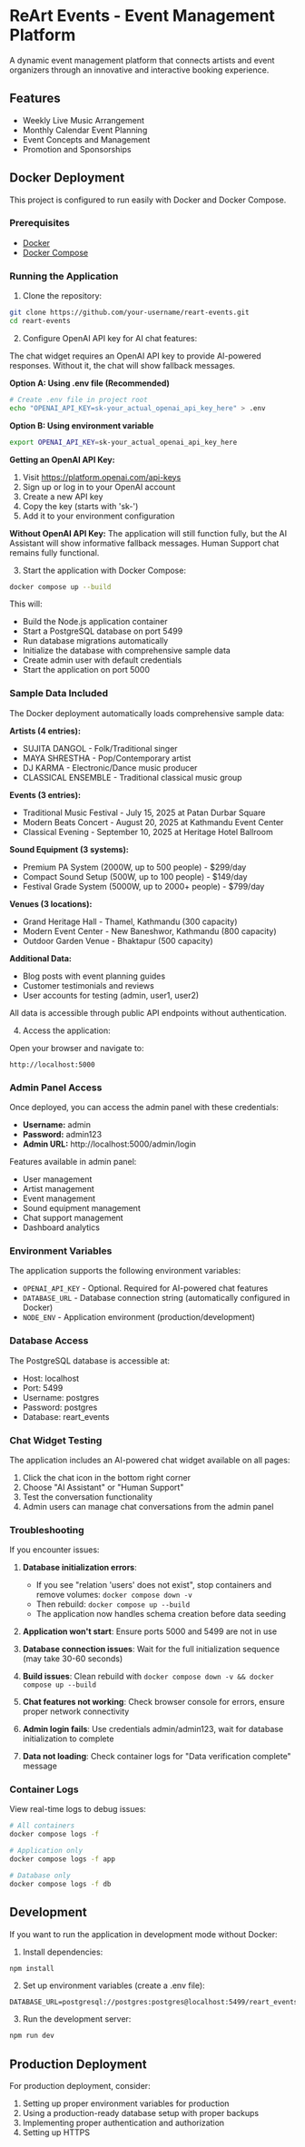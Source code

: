 # ReArt Events - Event Management Platform

A dynamic event management platform that connects artists and event organizers through an innovative and interactive booking experience.

## Features

- Weekly Live Music Arrangement
- Monthly Calendar Event Planning
- Event Concepts and Management
- Promotion and Sponsorships

## Docker Deployment

This project is configured to run easily with Docker and Docker Compose.

### Prerequisites

- [Docker](https://docs.docker.com/get-docker/)
- [Docker Compose](https://docs.docker.com/compose/install/)

### Running the Application

1. Clone the repository:

```bash
git clone https://github.com/your-username/reart-events.git
cd reart-events
```

2. Configure OpenAI API key for AI chat features:

The chat widget requires an OpenAI API key to provide AI-powered responses. Without it, the chat will show fallback messages.

**Option A: Using .env file (Recommended)**
```bash
# Create .env file in project root
echo "OPENAI_API_KEY=sk-your_actual_openai_api_key_here" > .env
```

**Option B: Using environment variable**
```bash
export OPENAI_API_KEY=sk-your_actual_openai_api_key_here
```

**Getting an OpenAI API Key:**
1. Visit https://platform.openai.com/api-keys
2. Sign up or log in to your OpenAI account
3. Create a new API key
4. Copy the key (starts with 'sk-')
5. Add it to your environment configuration

**Without OpenAI API Key:**
The application will still function fully, but the AI Assistant will show informative fallback messages. Human Support chat remains fully functional.

3. Start the application with Docker Compose:

```bash
docker compose up --build
```

This will:
- Build the Node.js application container
- Start a PostgreSQL database on port 5499
- Run database migrations automatically
- Initialize the database with comprehensive sample data
- Create admin user with default credentials
- Start the application on port 5000

### Sample Data Included

The Docker deployment automatically loads comprehensive sample data:

**Artists (4 entries):**
- SUJITA DANGOL - Folk/Traditional singer
- MAYA SHRESTHA - Pop/Contemporary artist
- DJ KARMA - Electronic/Dance music producer
- CLASSICAL ENSEMBLE - Traditional classical music group

**Events (3 entries):**
- Traditional Music Festival - July 15, 2025 at Patan Durbar Square
- Modern Beats Concert - August 20, 2025 at Kathmandu Event Center  
- Classical Evening - September 10, 2025 at Heritage Hotel Ballroom

**Sound Equipment (3 systems):**
- Premium PA System (2000W, up to 500 people) - $299/day
- Compact Sound Setup (500W, up to 100 people) - $149/day
- Festival Grade System (5000W, up to 2000+ people) - $799/day

**Venues (3 locations):**
- Grand Heritage Hall - Thamel, Kathmandu (300 capacity)
- Modern Event Center - New Baneshwor, Kathmandu (800 capacity)
- Outdoor Garden Venue - Bhaktapur (500 capacity)

**Additional Data:**
- Blog posts with event planning guides
- Customer testimonials and reviews
- User accounts for testing (admin, user1, user2)

All data is accessible through public API endpoints without authentication.

4. Access the application:

Open your browser and navigate to:
```
http://localhost:5000
```

### Admin Panel Access

Once deployed, you can access the admin panel with these credentials:
- **Username:** admin
- **Password:** admin123
- **Admin URL:** http://localhost:5000/admin/login

Features available in admin panel:
- User management
- Artist management  
- Event management
- Sound equipment management
- Chat support management
- Dashboard analytics

### Environment Variables

The application supports the following environment variables:

- `OPENAI_API_KEY` - Optional. Required for AI-powered chat features
- `DATABASE_URL` - Database connection string (automatically configured in Docker)
- `NODE_ENV` - Application environment (production/development)

### Database Access

The PostgreSQL database is accessible at:
- Host: localhost
- Port: 5499
- Username: postgres
- Password: postgres
- Database: reart_events

### Chat Widget Testing

The application includes an AI-powered chat widget available on all pages:
1. Click the chat icon in the bottom right corner
2. Choose "AI Assistant" or "Human Support"
3. Test the conversation functionality
4. Admin users can manage chat conversations from the admin panel

### Troubleshooting

If you encounter issues:

1. **Database initialization errors**: 
   - If you see "relation 'users' does not exist", stop containers and remove volumes: `docker compose down -v`
   - Then rebuild: `docker compose up --build`
   - The application now handles schema creation before data seeding

2. **Application won't start**: Ensure ports 5000 and 5499 are not in use
3. **Database connection issues**: Wait for the full initialization sequence (may take 30-60 seconds)
4. **Build issues**: Clean rebuild with `docker compose down -v && docker compose up --build`
5. **Chat features not working**: Check browser console for errors, ensure proper network connectivity
6. **Admin login fails**: Use credentials admin/admin123, wait for database initialization to complete
7. **Data not loading**: Check container logs for "Data verification complete" message

### Container Logs

View real-time logs to debug issues:
```bash
# All containers
docker compose logs -f

# Application only
docker compose logs -f app

# Database only  
docker compose logs -f db
```

## Development

If you want to run the application in development mode without Docker:

1. Install dependencies:

```bash
npm install
```

2. Set up environment variables (create a .env file):

```
DATABASE_URL=postgresql://postgres:postgres@localhost:5499/reart_events
```

3. Run the development server:

```bash
npm run dev
```

## Production Deployment

For production deployment, consider:

1. Setting up proper environment variables for production
2. Using a production-ready database setup with proper backups
3. Implementing proper authentication and authorization
4. Setting up HTTPS